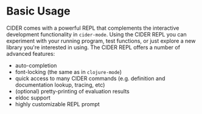 # Basic Usage

CIDER comes with a powerful REPL that complements the interactive
development functionality in `cider-mode`. Using the CIDER REPL you
can experiment with your running program, test functions, or just
explore a new library you're interested in using. The CIDER REPL offers a number of advanced features:

* auto-completion
* font-locking (the same as in `clojure-mode`)
* quick access to many CIDER commands (e.g. definition and documentation lookup, tracing, etc)
* (optional) pretty-printing of evaluation results
* eldoc support
* highly customizable REPL prompt
